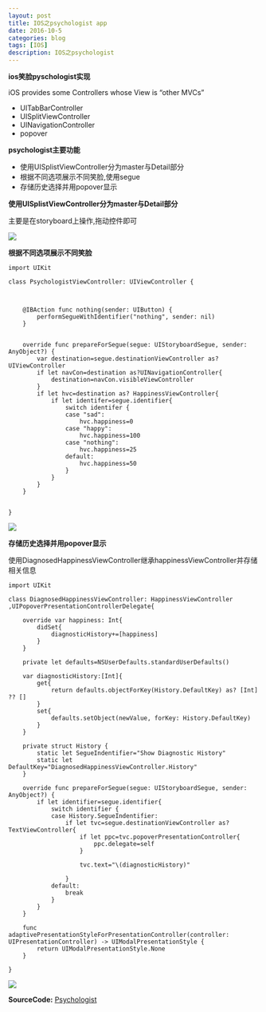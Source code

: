 ```yaml
---
layout: post
title: IOS之psychologist app
date: 2016-10-5
categories: blog
tags: [IOS]
description: IOS之psychologist
---
```



**ios笑脸pyschologist实现**    



iOS provides some Controllers whose View is “other MVCs”   

- UITabBarController   
- UISplitViewController 
- UINavigationController
- popover

**psychologist主要功能**   

- 使用UISplistViewController分为master与Detail部分
- 根据不同选项展示不同笑脸,使用segue
- 存储历史选择并用popover显示



**使用UISplistViewController分为master与Detail部分**  

主要是在storyboard上操作,拖动控件即可

![](https://github.com/whuhan2013/ImageRepertory/blob/master/ios/p4.png?raw=true)


**根据不同选项展示不同笑脸**

```
import UIKit

class PsychologistViewController: UIViewController {

    
    
    @IBAction func nothing(sender: UIButton) {
        performSegueWithIdentifier("nothing", sender: nil)
    }
    
    
    override func prepareForSegue(segue: UIStoryboardSegue, sender: AnyObject?) {
        var destination=segue.destinationViewController as? UIViewController
        if let navCon=destination as?UINavigationController{
            destination=navCon.visibleViewController
        }
        if let hvc=destination as? HappinessViewController{
            if let identifer=segue.identifier{
                switch identifer {
                case "sad":
                    hvc.happiness=0
                case "happy":
                    hvc.happiness=100
                case "nothing":
                    hvc.happiness=25
                default:
                    hvc.happiness=50
                }
            }
        }
    }


}
```

![](https://github.com/whuhan2013/ImageRepertory/blob/master/ios/p5.png?raw=true)


**存储历史选择并用popover显示**

使用DiagnosedHappinessViewController继承happinessViewController并存储相关信息

```
import UIKit

class DiagnosedHappinessViewController: HappinessViewController ,UIPopoverPresentationControllerDelegate{
    
    override var happiness: Int{
        didSet{
            diagnosticHistory+=[happiness]
        }
    }
    
    private let defaults=NSUserDefaults.standardUserDefaults()
    
    var diagnosticHistory:[Int]{
        get{
            return defaults.objectForKey(History.DefaultKey) as? [Int] ?? []
        }
        set{
            defaults.setObject(newValue, forKey: History.DefaultKey)
        }
    }
    
    private struct History {
        static let SegueIndentifier="Show Diagnostic History"
        static let DefaultKey="DiagnosedHappinessViewController.History"
    }
    
    override func prepareForSegue(segue: UIStoryboardSegue, sender: AnyObject?) {
        if let identifier=segue.identifier{
            switch identifier {
            case History.SegueIndentifier:
                if let tvc=segue.destinationViewController as? TextViewController{
                    if let ppc=tvc.popoverPresentationController{
                        ppc.delegate=self
                    }
                    
                    tvc.text="\(diagnosticHistory)"
                    
                }
            default:
                break
            }
        }
    }
    
    func adaptivePresentationStyleForPresentationController(controller: UIPresentationController) -> UIModalPresentationStyle {
        return UIModalPresentationStyle.None
    }
    
}
```

![](https://github.com/whuhan2013/ImageRepertory/blob/master/ios/p6.png?raw=true)

**SourceCode:** [Psychologist](https://github.com/whuhan2013/IOSProject/tree/master/Psychologist)





